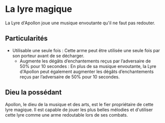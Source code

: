 # La lyre magique

La Lyre d'Apollon joue une musique envoutante qu'il ne faut pas redouter.

## Particularités

- Utilisable une seule fois : Cette arme peut être utilisée une seule fois par son porteur avant de se décharger.
    - Augmente les dégâts d’enchantements reçus par l’adversaire de 50% pour 10 secondes : En plus de sa musique envoutante, la Lyre d'Apollon peut également augmenter les dégâts d’enchantements reçus par l’adversaire de 50% pour 10 secondes.

## Dieu la possédant

Apollon, le dieu de la musique et des arts, est le fier propriétaire de cette lyre magique. Il est capable de jouer les plus belles mélodies et d'utiliser cette lyre comme une arme redoutable lors de ses combats. 
